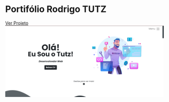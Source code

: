 ## <h1> Portifólio Rodrigo TUTZ </h1>
<a href="http://rodrigotutz.rf.gd" style="margin-bottom=25px">Ver Projeto</a>
<img src="/assets/portifolio.png" alt="Portifolio">